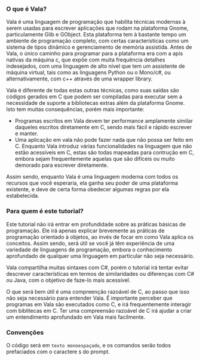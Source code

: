 ### O que é Vala?

Vala é uma linguagem de programação que habilita técnicas modernas à serem usadas para escrever aplicações que rodam na plataforma Gnome, particulamente Glib e GObject. Esta plataforma tem à bastante tempo um ambiente de programação completo, com certas características como um sistema de tipos dinâmico e gerenciamento de memória assistida. Antes de Vala, o único caminho para programar para a plataforma era com a apis nativas da máquina c, que expôe com muita frequência detalhes indesejados, com uma linguagem de alto nível que tem um assistente de máquina virtual, tais como as linguagens Python ou o Mono/c\#, ou alternativamente, com c++ através de uma wrapper library.

Vala é diferente de todas estas outras técnicas, como suas saídas são códigos gerados em C que podem ser compiladas para executar sem a necessidade de suporte a bibliotecas extras além da plataforma Gnome. Isto tem muitas consequências, porém mais importante:

-   Programas escritos em Vala devem ter performance amplamente similar daqueles escritos diretamente em C, sendo mais fácil e rápido escrever e manter.
-   Uma aplicação em vala não pode fazer nada que não possa ser feito em C. Enquanto Vala introduz várias funcionalidades na linguagem que não estão acessíveis em C, estas são todas mapeadas para contrução em C, embora sejam  frequentemente aquelas que são difíceis ou muito demorado para escrever diretamente.

Assim sendo, enquanto Vala é uma linguagem moderna com todos os recursos que você esperaria, ela ganha seu poder de uma plataforma existente, e deve de certa forma obedecer algumas regras por ela estabelecida.

### Para quem é este tutorial?

Este tutorial não irá entrar em profundidade sobre as práticas básicas de programação.
Ele irá apenas explicar brevemente as práticas de programação orientado à objetos, ao invés de focar em como Vala aplica os conceitos. Assim sendo, será útil se você já têm experiência de uma variedade de linguagens de programação, embora o conhecimento aprofundado de qualquer uma linguagem em particular não seja necessário.

Vala compartilha muitas sintaxes com C\#, porém o tutorial irá tentar evitar descrever características em termos de similaridades ou diferenças com C\# ou Java, com o objetivo de faze-lo mais acessível.

O que será bem útil é uma compreenção razoável de C, ao passo que isso não seja necessário para entender Vala. É importante perceber que programas em Vala são executados como C, e irá frequentemente interagir com biblitecas em C. Ter uma compreensão razoável de C irá ajudar a criar um entendimento aprofundado em Vala mais facilmente.

### Convenções
O código será em `texto monoespaçado`, e os comandos serão todos prefaciados com o caractere `$` do prompt.